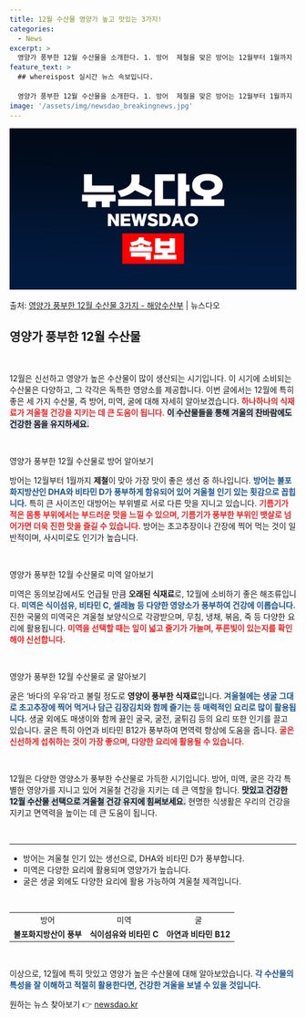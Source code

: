 ```yaml
---
title: 12월 수산물 영양가 높고 맛있는 3가지!
categories:
  - News
excerpt: >
  영양가 풍부한 12월 수산물을 소개한다. 1. 방어  제철을 맞은 방어는 12월부터 1월까지 가장 맛이 좋으…
feature_text: >
  ## whereispost 실시간 뉴스 속보입니다.

  영양가 풍부한 12월 수산물을 소개한다. 1. 방어  제철을 맞은 방어는 12월부터 1월까지 가장 맛이 좋으…
image: '/assets/img/newsdao_breakingnews.jpg'
---
```


![뉴스다오 속보](/assets/img/newsdao_breakingnews.jpg)

<p>출처: <a href="https://newsdao.kr/2720" rel="dofollow">영양가 풍부한 12월 수산물 3가지 - 해양수산부</a> | 뉴스다오</p>

<h2 data-ke-size="size26">영양가 풍부한 12월 수산물</h2>

<p data-ke-size="size16">&nbsp;</p>

12월은 신선하고 영양가 높은 수산물이 많이 생산되는 시기입니다. 이 시기에 소비되는 수산물은 다양하고, 그 각각은 독특한 영양소를 제공합니다. 이번 글에서는 12월에 특히 좋은 세 가지 수산물, 즉 방어, 미역, 굴에 대해 자세히 알아보겠습니다. <b><span style="color: #ee2323;">하나하나의 식재료가 겨울철 건강을 지키는 데 큰 도움이 됩니다.</span></b> <b><span style="background-color: #21538527;">이 수산물들을 통해 겨울의 찬바람에도 건강한 몸을 유지하세요.</span></b> 

<p data-ke-size="size16">&nbsp;</p>

영양가 풍부한 12월 수산물로 방어 알아보기

방어는 12월부터 1월까지 <b>제철</b>이 맞아 가장 맛이 좋은 생선 중 하나입니다. <b><span style="color: #1a5490;">방어는 불포화지방산인 DHA와 비타민 D가 풍부하게 함유되어 있어 겨울철 인기 있는 횟감으로 꼽힙니다.</span></b> 특히 큰 사이즈인 대방어는 부위별로 서로 다른 맛을 지니고 있습니다. <b><span style="color: #ee2323;">기름기가 적은 몸통 부위에서는 부드러운 맛을 느낄 수 있으며, 기름기가 풍부한 부위인 뱃살로 넘어가면 더욱 진한 맛을 즐길 수 있습니다.</span></b> 방어는 초고추장이나 간장에 찍어 먹는 것이 일반적이며, 사시미로도 인기가 높습니다.

<p data-ke-size="size16">&nbsp;</p>

영양가 풍부한 12월 수산물로 미역 알아보기

미역은 동의보감에서도 언급될 만큼 <b>오래된 식재료</b>로, 12월에 소비하기 좋은 해조류입니다. <b><span style="color: #1a5490;">미역은 식이섬유, 비타민 C, 셀레늄 등 다양한 영양소가 풍부하여 건강에 이롭습니다.</span></b> 진한 국물의 미역국은 겨울철 보양식으로 각광받으며, 무침, 냉채, 볶음, 죽 등 다양한 요리에 활용됩니다. <b><span style="color: #ee2323;">미역을 선택할 때는 잎이 넓고 줄기가 가늘며, 푸른빛이 있는지를 확인해야 신선합니다.</span></b>

<p data-ke-size="size16">&nbsp;</p>

영양가 풍부한 12월 수산물로 굴 알아보기

굴은 ‘바다의 우유’라고 불릴 정도로 <b>영양이 풍부한 식재료</b>입니다. <b><span style="color: #1a5490;">겨울철에는 생굴 그대로 초고추장에 찍어 먹거나 담근 김장김치와 함께 즐기는 등 매력적인 요리로 많이 활용됩니다.</span></b> 생굴 외에도 매생이와 함께 끓인 굴국, 굴전, 굴튀김 등의 요리 또한 인기를 끌고 있습니다. 굴은 특히 아연과 비타민 B12가 풍부하여 면역력 향상에 도움을 줍니다. <b><span style="color: #ee2323;">굴은 신선하게 섭취하는 것이 가장 좋으며, 다양한 요리에 활용될 수 있습니다.</span></b>

<p data-ke-size="size16">&nbsp;</p>

12월은 다양한 영양소가 풍부한 수산물로 가득한 시기입니다. 방어, 미역, 굴은 각각 특별한 영양가를 지니고 있어 겨울철 건강을 지키는 데 큰 역할을 합니다. <b><span style="background-color: #21538527;">맛있고 건강한 12월 수산물 선택으로 겨울철 건강 유지에 힘써보세요.</span></b> 현명한 식생활은 우리의 건강을 지키고 면역력을 높이는 데 큰 도움이 됩니다.

<p data-ke-size="size16">&nbsp;</p>

<hr>

<ul>
    <li>방어는 겨울철 인기 있는 생선으로, DHA와 비타민 D가 풍부합니다.</li>
    <li>미역은 다양한 요리에 활용되며 영양가가 높습니다.</li>
    <li>굴은 생굴 외에도 다양한 요리에 활용 가능하여 겨울철 제격입니다.</li>
</ul>

<p data-ke-size="size16">&nbsp;</p>

<table style="width: 100%;">
    <tr>
        <td style="text-align: center; height: 17px;">방어</td>
        <td style="text-align: center; height: 17px;">미역</td>
        <td style="text-align: center; height: 17px;">굴</td>
    </tr>
    <tr>
        <td style="text-align: center; height: 17px;"><b>불포화지방산이 풍부</b></td>
        <td style="text-align: center; height: 17px;"><b>식이섬유와 비타민 C</b></td>
        <td style="text-align: center; height: 17px;"><b>아연과 비타민 B12</b></td>
    </tr>
</table>

<p data-ke-size="size16">&nbsp;</p>

이상으로, 12월에 특히 맛있고 영양가 높은 수산물에 대해 알아보았습니다. <b><span style="color: #1a5490;">각 수산물의 특성을 잘 이해하고 적절히 활용한다면, 건강한 겨울을 보낼 수 있을 것입니다.</span></b> 

원하는 뉴스 찾아보기 👉 <a href="https://newsdao.kr" rel="dofollow">newsdao.kr</a>


